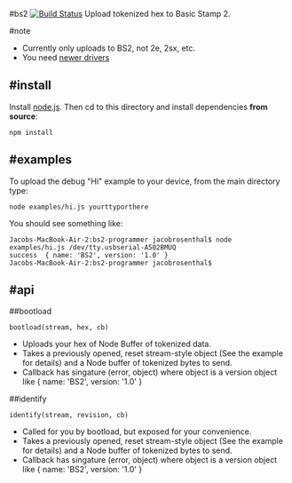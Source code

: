 #bs2
[![Build Status](https://travis-ci.org/jacobrosenthal/bs2-programmer.svg)](https://travis-ci.org/jacobrosenthal/bs2-programmer)
Upload tokenized hex to Basic Stamp 2.

#note
* Currently only uploads to BS2, not 2e, 2sx, etc.
* You need [newer drivers](http://www.ftdichip.com/Drivers/VCP.htm)

#install
---
Install [node.js](http://nodejs.org/). Then cd to this directory and install dependencies **from source**:
```
npm install
```

#examples
---
To upload the debug "Hi" example to your device, from the main directory type:
```
node examples/hi.js yourttyporthere
```
You should see something like:
```
Jacobs-MacBook-Air-2:bs2-programmer jacobrosenthal$ node examples/hi.js /dev/tty.usbserial-A502BMUQ
success  { name: 'BS2', version: '1.0' }
Jacobs-MacBook-Air-2:bs2-programmer jacobrosenthal$
```

#api
----
##bootload
```
bootload(stream, hex, cb)
```

* Uploads your hex of Node Buffer of tokenized data.
* Takes a previously opened, reset stream-style object (See the example for details) and a Node buffer of tokenized bytes to send.
* Callback has singature (error, object) where object is a version object like { name: 'BS2', version: '1.0' }

##identify

```
identify(stream, revision, cb)
```

* Called for you by bootload, but exposed for your convenience. 
* Takes a previously opened, reset stream-style object (See the example for details) and a Node buffer of tokenized bytes to send.
* Callback has singature (error, object) where object is a version object like { name: 'BS2', version: '1.0' }
